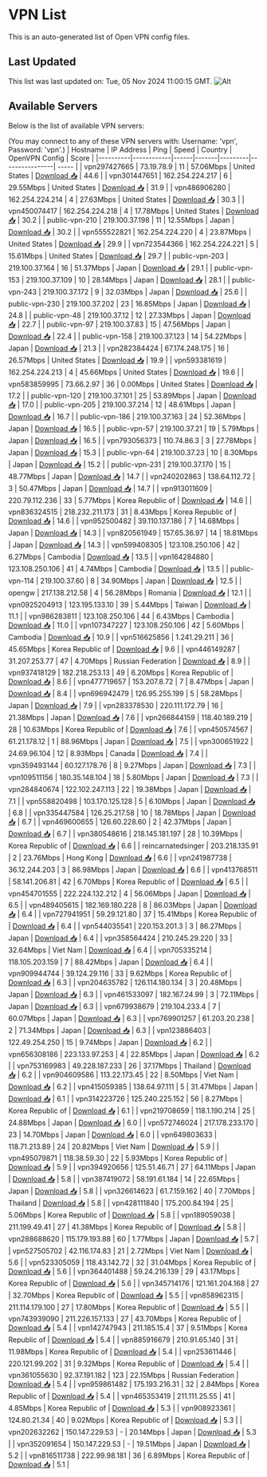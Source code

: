 # VPN List

This is an auto-generated list of Open VPN config files.

## Last Updated

This list was last updated on: Tue, 05 Nov 2024 11:00:15 GMT.
![Alt](https://repobeats.axiom.co/api/embed/186b98318ef1479477931607c1ad7d823f12451f.svg "Repobeats analytics image")

## Available Servers

Below is the list of available VPN servers:

(You may connect to any of these VPN servers with: Username: 'vpn', Password: 'vpn'.)
| Hostname | IP Address | Ping | Speed | Country | OpenVPN Config | Score |
|----------|------------|------|-------|---------|----------------| ----- |
| vpn297427665 | 73.19.78.9 | 11 | 57.06Mbps | United States | [Download 📥](./configs/server_0_US.ovpn) | 44.6 |
| vpn301447651 | 162.254.224.217 | 6 | 29.55Mbps | United States | [Download 📥](./configs/server_1_US.ovpn) | 31.9 |
| vpn486906280 | 162.254.224.214 | 4 | 27.63Mbps | United States | [Download 📥](./configs/server_2_US.ovpn) | 30.3 |
| vpn450074417 | 162.254.224.218 | 4 | 17.78Mbps | United States | [Download 📥](./configs/server_3_US.ovpn) | 30.2 |
| public-vpn-210 | 219.100.37.198 | 11 | 12.55Mbps | Japan | [Download 📥](./configs/server_4_JP.ovpn) | 30.2 |
| vpn555522821 | 162.254.224.220 | 4 | 23.87Mbps | United States | [Download 📥](./configs/server_5_US.ovpn) | 29.9 |
| vpn723544366 | 162.254.224.221 | 5 | 15.61Mbps | United States | [Download 📥](./configs/server_6_US.ovpn) | 29.7 |
| public-vpn-203 | 219.100.37.164 | 16 | 51.37Mbps | Japan | [Download 📥](./configs/server_7_JP.ovpn) | 29.1 |
| public-vpn-153 | 219.100.37.109 | 10 | 28.14Mbps | Japan | [Download 📥](./configs/server_8_JP.ovpn) | 28.1 |
| public-vpn-243 | 219.100.37.172 | 9 | 32.03Mbps | Japan | [Download 📥](./configs/server_9_JP.ovpn) | 25.6 |
| public-vpn-230 | 219.100.37.202 | 23 | 16.85Mbps | Japan | [Download 📥](./configs/server_10_JP.ovpn) | 24.8 |
| public-vpn-48 | 219.100.37.12 | 12 | 27.33Mbps | Japan | [Download 📥](./configs/server_11_JP.ovpn) | 22.7 |
| public-vpn-97 | 219.100.37.83 | 15 | 47.56Mbps | Japan | [Download 📥](./configs/server_12_JP.ovpn) | 22.4 |
| public-vpn-158 | 219.100.37.123 | 14 | 54.22Mbps | Japan | [Download 📥](./configs/server_13_JP.ovpn) | 21.3 |
| vpn282384424 | 67.174.248.175 | 16 | 26.57Mbps | United States | [Download 📥](./configs/server_14_US.ovpn) | 19.9 |
| vpn593381619 | 162.254.224.213 | 4 | 45.66Mbps | United States | [Download 📥](./configs/server_15_US.ovpn) | 19.6 |
| vpn583859995 | 73.66.2.97 | 36 | 0.00Mbps | United States | [Download 📥](./configs/server_16_US.ovpn) | 17.2 |
| public-vpn-120 | 219.100.37.101 | 25 | 53.89Mbps | Japan | [Download 📥](./configs/server_17_JP.ovpn) | 17.0 |
| public-vpn-205 | 219.100.37.214 | 12 | 48.61Mbps | Japan | [Download 📥](./configs/server_18_JP.ovpn) | 16.7 |
| public-vpn-186 | 219.100.37.163 | 24 | 52.36Mbps | Japan | [Download 📥](./configs/server_19_JP.ovpn) | 16.5 |
| public-vpn-57 | 219.100.37.21 | 19 | 5.79Mbps | Japan | [Download 📥](./configs/server_20_JP.ovpn) | 16.5 |
| vpn793056373 | 110.74.86.3 | 3 | 27.78Mbps | Japan | [Download 📥](./configs/server_21_JP.ovpn) | 15.3 |
| public-vpn-64 | 219.100.37.23 | 10 | 8.30Mbps | Japan | [Download 📥](./configs/server_22_JP.ovpn) | 15.2 |
| public-vpn-231 | 219.100.37.170 | 15 | 48.77Mbps | Japan | [Download 📥](./configs/server_23_JP.ovpn) | 14.7 |
| vpn240202863 | 138.64.112.72 | 3 | 50.47Mbps | Japan | [Download 📥](./configs/server_24_JP.ovpn) | 14.7 |
| vpn913011609 | 220.79.112.236 | 33 | 5.77Mbps | Korea Republic of | [Download 📥](./configs/server_25_KR.ovpn) | 14.6 |
| vpn836324515 | 218.232.211.173 | 31 | 8.43Mbps | Korea Republic of | [Download 📥](./configs/server_26_KR.ovpn) | 14.6 |
| vpn952500482 | 39.110.137.186 | 7 | 14.68Mbps | Japan | [Download 📥](./configs/server_27_JP.ovpn) | 14.3 |
| vpn820561949 | 157.65.36.97 | 14 | 18.81Mbps | Japan | [Download 📥](./configs/server_28_JP.ovpn) | 14.3 |
| vpn599408305 | 123.108.250.106 | 42 | 6.27Mbps | Cambodia | [Download 📥](./configs/server_29_KH.ovpn) | 13.5 |
| vpn164284880 | 123.108.250.106 | 41 | 4.74Mbps | Cambodia | [Download 📥](./configs/server_30_KH.ovpn) | 13.5 |
| public-vpn-114 | 219.100.37.60 | 8 | 34.90Mbps | Japan | [Download 📥](./configs/server_31_JP.ovpn) | 12.5 |
| opengw | 217.138.212.58 | 4 | 56.28Mbps | Romania | [Download 📥](./configs/server_32_RO.ovpn) | 12.1 |
| vpn0925204913 | 123.195.133.10 | 39 | 5.44Mbps | Taiwan | [Download 📥](./configs/server_33_TW.ovpn) | 11.1 |
| vpn986283811 | 123.108.250.106 | 44 | 6.43Mbps | Cambodia | [Download 📥](./configs/server_34_KH.ovpn) | 11.0 |
| vpn107347227 | 123.108.250.106 | 42 | 5.60Mbps | Cambodia | [Download 📥](./configs/server_35_KH.ovpn) | 10.9 |
| vpn516625856 | 1.241.29.211 | 36 | 45.65Mbps | Korea Republic of | [Download 📥](./configs/server_36_KR.ovpn) | 9.6 |
| vpn446149287 | 31.207.253.77 | 47 | 4.70Mbps | Russian Federation | [Download 📥](./configs/server_37_RU.ovpn) | 8.9 |
| vpn937418129 | 182.218.253.13 | 49 | 6.20Mbps | Korea Republic of | [Download 📥](./configs/server_38_KR.ovpn) | 8.6 |
| vpn477719657 | 153.207.8.72 | 7 | 8.47Mbps | Japan | [Download 📥](./configs/server_39_JP.ovpn) | 8.4 |
| vpn696942479 | 126.95.255.199 | 5 | 58.28Mbps | Japan | [Download 📥](./configs/server_40_JP.ovpn) | 7.9 |
| vpn283378530 | 220.111.172.79 | 16 | 21.38Mbps | Japan | [Download 📥](./configs/server_41_JP.ovpn) | 7.6 |
| vpn266844159 | 118.40.189.219 | 28 | 10.63Mbps | Korea Republic of | [Download 📥](./configs/server_42_KR.ovpn) | 7.6 |
| vpn450574567 | 61.21.178.12 | 1 | 88.96Mbps | Japan | [Download 📥](./configs/server_43_JP.ovpn) | 7.5 |
| vpn300651922 | 24.69.96.104 | 12 | 8.93Mbps | Canada | [Download 📥](./configs/server_44_CA.ovpn) | 7.4 |
| vpn359493144 | 60.127.178.76 | 8 | 9.27Mbps | Japan | [Download 📥](./configs/server_45_JP.ovpn) | 7.3 |
| vpn109511156 | 180.35.148.104 | 18 | 5.80Mbps | Japan | [Download 📥](./configs/server_46_JP.ovpn) | 7.3 |
| vpn284840674 | 122.102.247.113 | 22 | 19.38Mbps | Japan | [Download 📥](./configs/server_47_JP.ovpn) | 7.1 |
| vpn558820498 | 103.170.125.128 | 5 | 6.10Mbps | Japan | [Download 📥](./configs/server_48_JP.ovpn) | 6.8 |
| vpn335447584 | 126.25.217.58 | 10 | 18.78Mbps | Japan | [Download 📥](./configs/server_49_JP.ovpn) | 6.7 |
| vpn469600655 | 126.60.228.60 | 2 | 42.37Mbps | Japan | [Download 📥](./configs/server_50_JP.ovpn) | 6.7 |
| vpn380548616 | 218.145.181.197 | 28 | 10.39Mbps | Korea Republic of | [Download 📥](./configs/server_51_KR.ovpn) | 6.6 |
| reincarnatedsinger | 203.218.135.91 | 2 | 23.76Mbps | Hong Kong | [Download 📥](./configs/server_52_HK.ovpn) | 6.6 |
| vpn241987738 | 36.12.244.203 | 3 | 86.98Mbps | Japan | [Download 📥](./configs/server_53_JP.ovpn) | 6.6 |
| vpn413768511 | 58.141.206.81 | 42 | 6.70Mbps | Korea Republic of | [Download 📥](./configs/server_54_KR.ovpn) | 6.5 |
| vpn454701555 | 222.224.132.212 | 4 | 56.06Mbps | Japan | [Download 📥](./configs/server_55_JP.ovpn) | 6.5 |
| vpn489405615 | 182.169.180.228 | 8 | 86.03Mbps | Japan | [Download 📥](./configs/server_56_JP.ovpn) | 6.4 |
| vpn727941951 | 59.29.121.80 | 37 | 15.41Mbps | Korea Republic of | [Download 📥](./configs/server_57_KR.ovpn) | 6.4 |
| vpn544035541 | 220.153.201.3 | 3 | 86.27Mbps | Japan | [Download 📥](./configs/server_58_JP.ovpn) | 6.4 |
| vpn358564424 | 210.245.29.220 | 33 | 32.64Mbps | Viet Nam | [Download 📥](./configs/server_59_VN.ovpn) | 6.4 |
| vpn705335214 | 118.105.203.159 | 7 | 88.42Mbps | Japan | [Download 📥](./configs/server_60_JP.ovpn) | 6.4 |
| vpn909944744 | 39.124.29.116 | 33 | 9.62Mbps | Korea Republic of | [Download 📥](./configs/server_61_KR.ovpn) | 6.3 |
| vpn204635782 | 126.114.180.134 | 3 | 20.48Mbps | Japan | [Download 📥](./configs/server_62_JP.ovpn) | 6.3 |
| vpn461533097 | 182.167.24.99 | 3 | 72.11Mbps | Japan | [Download 📥](./configs/server_63_JP.ovpn) | 6.3 |
| vpn679938679 | 219.104.233.4 | 7 | 60.07Mbps | Japan | [Download 📥](./configs/server_64_JP.ovpn) | 6.3 |
| vpn769901257 | 61.203.20.238 | 2 | 71.34Mbps | Japan | [Download 📥](./configs/server_65_JP.ovpn) | 6.3 |
| vpn123886403 | 122.49.254.250 | 15 | 9.74Mbps | Japan | [Download 📥](./configs/server_66_JP.ovpn) | 6.2 |
| vpn656308186 | 223.133.97.253 | 4 | 22.85Mbps | Japan | [Download 📥](./configs/server_67_JP.ovpn) | 6.2 |
| vpn753169983 | 49.228.187.233 | 26 | 37.17Mbps | Thailand | [Download 📥](./configs/server_68_TH.ovpn) | 6.2 |
| vpn904609586 | 113.22.173.45 | 22 | 8.50Mbps | Viet Nam | [Download 📥](./configs/server_69_VN.ovpn) | 6.2 |
| vpn415059385 | 138.64.97.111 | 5 | 31.47Mbps | Japan | [Download 📥](./configs/server_70_JP.ovpn) | 6.1 |
| vpn314223726 | 125.240.225.152 | 56 | 8.27Mbps | Korea Republic of | [Download 📥](./configs/server_71_KR.ovpn) | 6.1 |
| vpn219708659 | 118.1.190.214 | 25 | 24.88Mbps | Japan | [Download 📥](./configs/server_72_JP.ovpn) | 6.0 |
| vpn572746024 | 217.178.233.170 | 23 | 14.70Mbps | Japan | [Download 📥](./configs/server_73_JP.ovpn) | 6.0 |
| vpn649803633 | 118.71.213.89 | 24 | 20.82Mbps | Viet Nam | [Download 📥](./configs/server_74_VN.ovpn) | 5.9 |
| vpn495079871 | 118.38.59.30 | 22 | 5.93Mbps | Korea Republic of | [Download 📥](./configs/server_75_KR.ovpn) | 5.9 |
| vpn394920656 | 125.51.46.71 | 27 | 64.11Mbps | Japan | [Download 📥](./configs/server_76_JP.ovpn) | 5.8 |
| vpn387419072 | 58.191.61.184 | 14 | 22.65Mbps | Japan | [Download 📥](./configs/server_77_JP.ovpn) | 5.8 |
| vpn326614623 | 61.7.159.162 | 40 | 7.70Mbps | Thailand | [Download 📥](./configs/server_78_TH.ovpn) | 5.8 |
| vpn428111840 | 175.200.84.194 | 25 | 5.06Mbps | Korea Republic of | [Download 📥](./configs/server_79_KR.ovpn) | 5.8 |
| vpn189059038 | 211.199.49.41 | 27 | 41.38Mbps | Korea Republic of | [Download 📥](./configs/server_80_KR.ovpn) | 5.8 |
| vpn288688620 | 115.179.193.88 | 60 | 1.77Mbps | Japan | [Download 📥](./configs/server_81_JP.ovpn) | 5.7 |
| vpn527505702 | 42.116.174.83 | 21 | 2.72Mbps | Viet Nam | [Download 📥](./configs/server_82_VN.ovpn) | 5.6 |
| vpn523305059 | 118.43.142.72 | 32 | 31.04Mbps | Korea Republic of | [Download 📥](./configs/server_83_KR.ovpn) | 5.6 |
| vpn364401488 | 59.24.216.139 | 29 | 43.17Mbps | Korea Republic of | [Download 📥](./configs/server_84_KR.ovpn) | 5.6 |
| vpn345714176 | 121.161.204.168 | 27 | 32.70Mbps | Korea Republic of | [Download 📥](./configs/server_85_KR.ovpn) | 5.5 |
| vpn858962315 | 211.114.179.100 | 27 | 17.80Mbps | Korea Republic of | [Download 📥](./configs/server_86_KR.ovpn) | 5.5 |
| vpn743939090 | 211.226.157.133 | 27 | 43.70Mbps | Korea Republic of | [Download 📥](./configs/server_87_KR.ovpn) | 5.4 |
| vpn142747943 | 211.185.15.4 | 37 | 9.51Mbps | Korea Republic of | [Download 📥](./configs/server_88_KR.ovpn) | 5.4 |
| vpn885916679 | 210.91.65.140 | 31 | 11.98Mbps | Korea Republic of | [Download 📥](./configs/server_89_KR.ovpn) | 5.4 |
| vpn253611446 | 220.121.99.202 | 31 | 9.32Mbps | Korea Republic of | [Download 📥](./configs/server_90_KR.ovpn) | 5.4 |
| vpn361055630 | 92.37.191.182 | 123 | 22.15Mbps | Russian Federation | [Download 📥](./configs/server_91_RU.ovpn) | 5.4 |
| vpn959861482 | 175.193.216.31 | 32 | 2.84Mbps | Korea Republic of | [Download 📥](./configs/server_92_KR.ovpn) | 5.4 |
| vpn465353419 | 211.111.25.55 | 41 | 4.85Mbps | Korea Republic of | [Download 📥](./configs/server_93_KR.ovpn) | 5.3 |
| vpn908923361 | 124.80.21.34 | 40 | 9.02Mbps | Korea Republic of | [Download 📥](./configs/server_94_KR.ovpn) | 5.3 |
| vpn202632262 | 150.147.229.53 | - | 20.14Mbps | Japan | [Download 📥](./configs/server_95_JP.ovpn) | 5.3 |
| vpn352091654 | 150.147.229.53 | - | 19.51Mbps | Japan | [Download 📥](./configs/server_96_JP.ovpn) | 5.2 |
| vpn816511738 | 222.99.98.181 | 36 | 6.89Mbps | Korea Republic of | [Download 📥](./configs/server_97_KR.ovpn) | 5.1 |
